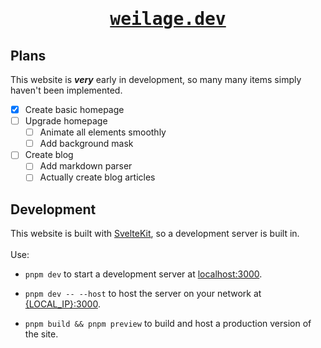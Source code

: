 <h1 align="center"><pre><a href="https://weilage.dev">weilage.dev</a></pre></h1>

## Plans
This website is __*very*__ early in development, so many many items simply haven't been implemented.

- [x] Create basic homepage
- [ ] Upgrade homepage
    - [ ] Animate all elements smoothly
    - [ ] Add background mask
- [ ] Create blog
    - [ ] Add markdown parser
    - [ ] Actually create blog articles

## Development
This website is built with <a href="https://kit.svelte.dev">SvelteKit</a>, so a development server is built in.
<br><br>
Use:
- `pnpm dev` to start a development server at <a target="_blank" href="http://localhost:3000">localhost:3000</a>.
<!-- <br> -->
- `pnpm dev -- --host` to host the server on your network at <a target="_blank" href="about:blank">{LOCAL_IP}:3000</a>.
<!-- <br> -->
- `pnpm build && pnpm preview` to build and host a production version of the site.